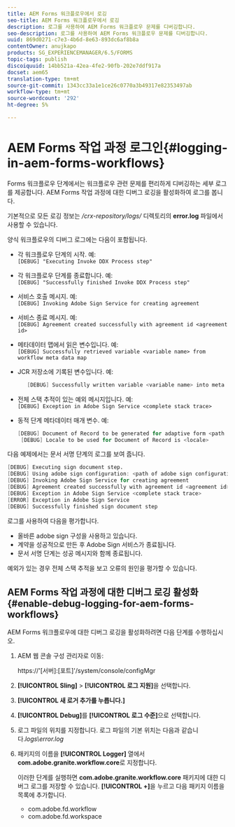 ```yaml
---
title: AEM Forms 워크플로우에서 로깅
seo-title: AEM Forms 워크플로우에서 로깅
description: 로그를 사용하여 AEM Forms 워크플로우 문제를 디버깅합니다.
seo-description: 로그를 사용하여 AEM Forms 워크플로우 문제를 디버깅합니다.
uuid: 869d0271-c7e3-4b6d-8e63-893dc6af8b8a
contentOwner: anujkapo
products: SG_EXPERIENCEMANAGER/6.5/FORMS
topic-tags: publish
discoiquuid: 14bb521a-42ea-4fe2-90fb-202e7ddf917a
docset: aem65
translation-type: tm+mt
source-git-commit: 1343cc33a1e1ce26c0770a3b49317e82353497ab
workflow-type: tm+mt
source-wordcount: '292'
ht-degree: 5%

---
```



# AEM Forms 작업 과정 로그인{#logging-in-aem-forms-workflows}

Forms 워크플로우 단계에서는 워크플로우 관련 문제를 편리하게 디버깅하는 세부 로그를 제공합니다. AEM Forms 작업 과정에 대한 디버그 로깅을 활성화하여 로그를 봅니다.

기본적으로 모든 로깅 정보는 */crx-repository/logs/* 디렉토리의 **error.log** 파일에서 사용할 수 있습니다.

양식 워크플로우의 디버그 로그에는 다음이 포함됩니다.

* 각 워크플로우 단계의 시작. 예:\
   `[DEBUG] "Executing Invoke DDX Process step"`

* 각 워크플로우 단계를 종료합니다. 예:\
   `[DEBUG] "Successfully finished Invoke DDX Process step"`

* 서비스 호출 메시지. 예:\
   `[DEBUG] Invoking Adobe Sign Service for creating agreement`

* 서비스 종료 메시지. 예:\
   `[DEBUG] Agreement created successfully with agreement id <agreement id>`

* 메타데이터 맵에서 읽은 변수입니다. 예:\
   `[DEBUG] Successfully retrieved variable <variable name> from workflow meta data map`

* JCR 저장소에 기록된 변수입니다. 예:

   ```verilog
      [DEBUG] Successfully written variable <variable name> into meta data node at <JCR path where meta data is being written>
   ```

* 전체 스택 추적이 있는 예외 메시지입니다. 예:\
   `[DEBUG] Exception in Adobe Sign Service <complete stack trace>`

* 동적 단계 메타데이터 매개 변수. 예:

   ```verilog
   [DEBUG] Document of Record to be generated for adaptive form <path of adaptive form>
    [DEBUG] Locale to be used for Document of Record is <locale>
   ```

다음 예제에서는 문서 서명 단계의 로그를 보여 줍니다.

```verilog
[DEBUG] Executing sign document step.
[DEBUG] Using adobe sign configuration: <path of adobe sign configuration>
[DEBUG] Invoking Adobe Sign Service for creating agreement
[DEBUG] Agreement created successfully with agreement id <agreement id>
[DEBUG] Exception in Adobe Sign Service <complete stack trace>
[ERROR] Exception in Adobe Sign Service
[DEBUG] Successfully finished sign document step
```

로그를 사용하여 다음을 평가합니다.

* 올바른 adobe sign 구성을 사용하고 있습니다.
* 계약을 성공적으로 만든 후 Adobe Sign 서비스가 종료됩니다.
* 문서 서명 단계는 성공 메시지와 함께 종료됩니다.

예외가 있는 경우 전체 스택 추적을 보고 오류의 원인을 평가할 수 있습니다.

## AEM Forms 작업 과정에 대한 디버그 로깅 활성화 {#enable-debug-logging-for-aem-forms-workflows}

AEM Forms 워크플로우에 대한 디버그 로깅을 활성화하려면 다음 단계를 수행하십시오.

1. AEM 웹 콘솔 구성 관리자로 이동:

   https://&#39;[서버]:[포트]&#39;/system/console/configMgr

1. **[!UICONTROL Sling]** > **[!UICONTROL 로그 지원]**&#x200B;을 선택합니다.
1. **[!UICONTROL 새 로거 추가를 누릅니다.]**
1. **[!UICONTROL Debug]**&#x200B;를 **[!UICONTROL 로그 수준]**&#x200B;으로 선택합니다.
1. 로그 파일의 위치를 지정합니다. 로그 파일의 기본 위치는 다음과 같습니다.*logs\error.log*
1. 패키지의 이름을 **[!UICONTROL Logger]** 열에서 **com.adobe.granite.workflow.core**&#x200B;로 지정합니다.

   이러한 단계를 실행하면 **com.adobe.granite.workflow.core** 패키지에 대한 디버그 로그를 저장할 수 있습니다. **[!UICONTROL +]**&#x200B;을 누르고 다음 패키지 이름을 목록에 추가합니다.

   * com.adobe.fd.workflow
   * com.adobe.fd.workspace

